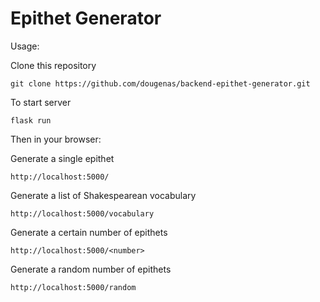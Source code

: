 # Epithet Generator

Usage:

Clone this repository
```
git clone https://github.com/dougenas/backend-epithet-generator.git
```

To start server
```
flask run
```

Then in your browser:

Generate a single epithet
```
http://localhost:5000/
```

Generate a list of Shakespearean vocabulary
```
http://localhost:5000/vocabulary
```

Generate a certain number of epithets
```
http://localhost:5000/<number>
```

Generate a random number of epithets
```
http://localhost:5000/random
```
